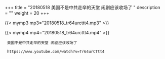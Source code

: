 +++
title = "20180518  美国不是中共走卒的天堂 闹剧应该收场了 "
description = ""
weight = 20
+++

{{< mymp3 mp3="20180518_tr64urcttt4.mp3" >}}

{{< mymp4 mp4="20180518_tr64urcttt4.mp4" >}}

     美国不是中共走卒的天堂 闹剧应该收场了 
     
     https://www.youtube.com/watch?v=Tr64urCTtt4 
